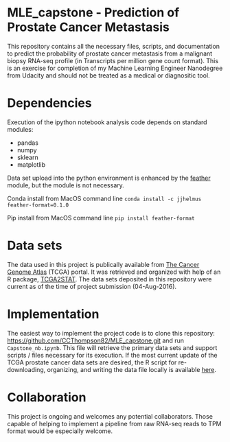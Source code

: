 # MLE_capstone - Prediction of Prostate Cancer Metastasis

This repository contains all the necessary files, scripts, and documentation to predict the probability of prostate cancer metastasis from a malignant biopsy RNA-seq profile (in Transcripts per million gene count format).  This is an exercise for completion of my Machine Learning Engineer Nanodegree from Udacity and should not be treated as a medical or diagnositic tool.  

# Dependencies
Execution of the ipython notebook analysis code depends on standard modules:
* pandas
* numpy
* sklearn
* matplotlib

Data set upload into the python environment is enhanced by the [feather](https://github.com/wesm/feather) module, but the module is not necessary.  

Conda install from MacOS command line
`conda install -c jjhelmus feather-format=0.1.0`

Pip install from MacOS command line
`pip install feather-format`

# Data sets
The data used in this project is publically available from [The Cancer Genome Atlas](http://cancergenome.nih.gov/) (TCGA) portal.  It was retrieved and organized with help of an R package, [TCGA2STAT](https://cran.r-project.org/web/packages/TCGA2STAT/index.html). The data sets deposited in this repository were current as of the time of project submission (04-Aug-2016).   

# Implementation
The easiest way to implement the project code is to clone this repository: https://github.com/CCThompson82/MLE_capstone.git
  and run `Capstone_nb.ipynb`.  This file will retrieve the primary data sets and support scripts / files necessary for its execution.
  If the most current update of the TCGA prostate cancer data sets are desired, the R script for re-downloading, organizing, and writing the data file locally is available [here](https://github.com/CCThompson82/MLE_capstone/tree/master/Dataset_setup).

# Collaboration
This project is ongoing and welcomes any potential collaborators.  Those capable of helping to implement a pipeline from raw RNA-seq reads to TPM format would be especially welcome.  
